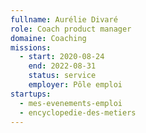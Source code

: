 ```yaml
---
fullname: Aurélie Divaré
role: Coach product manager
domaine: Coaching
missions:
  - start: 2020-08-24
    end: 2022-08-31
    status: service
    employer: Pôle emploi
startups:
  - mes-evenements-emploi
  - encyclopedie-des-metiers
---
```

